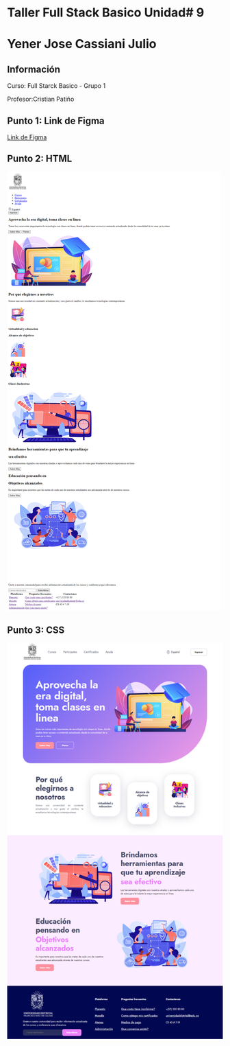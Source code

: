 <h1> Taller Full Stack Basico Unidad# 9</h1>
<h1> Yener Jose Cassiani Julio</h1>
<h2>Información</h2>
<p>Curso: Full Starck Basico - Grupo 1</P>
<P>Profesor:Cristian Patiño</p>
<h2> Punto 1: Link de Figma</h2>
<a href ="https://www.figma.com/file/7Cx8VwOWd0axpmLWhKhc2N/Yener-Jose-Cassiani-%2FWireFrames?type=design&node-id=0%3A1&t=hDrot2Bc5Kwd7P7C-1" target= "_blank">Link de Figma</a>

<h2>Punto 2: HTML</h2>
<img src="./Public/images/html.png.png" alt="html">

<h2>Punto 3: CSS</h2>
<img src="./public/images/css.png.png" alt="css">



